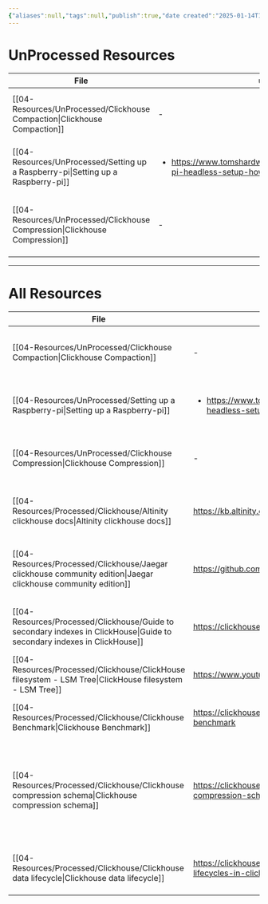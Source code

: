 ```yaml
---
{"aliases":null,"tags":null,"publish":true,"date created":"2025-01-14T15:25","date modified":"2025-01-14T17:26","PassFrontmatter":true,"created":"2025-01-14T17:26:30.847+05:30","updated":"2025-01-14T17:26:30.847+05:30"}
---
```



# UnProcessed Resources
| File                                                                                 | url                                                                                                 | Description                                                | type  | tags                                                                          | Date                       |
| ------------------------------------------------------------------------------------ | --------------------------------------------------------------------------------------------------- | ---------------------------------------------------------- | ----- | ----------------------------------------------------------------------------- | -------------------------- |
| [[04-Resources/UnProcessed/Clickhouse Compaction\|Clickhouse Compaction]]         | \-                                                                                                  | Everything related to Clickhouse Compaction                | Note  | <ul><li>Database/Clickhouse</li><li>Database/Clickhouse/Compaction</li></ul>  | 6:42 PM - January 15, 2025 |
| [[04-Resources/UnProcessed/Setting up a Raspberry-pi\|Setting up a Raspberry-pi]] | <ul><li>https://www.tomshardware.com/reviews/raspberry-pi-headless-setup-how-to,6028.html</li></ul> | \-                                                         | Guide | <ul><li>docker</li><li>raspberrypi</li><li>syncthing</li></ul>                | 6:39 PM - January 15, 2025 |
| [[04-Resources/UnProcessed/Clickhouse Compression\|Clickhouse Compression]]       | \-                                                                                                  | References and observed compression ratios for otel schema | Note  | <ul><li>Database/Clickhouse</li><li>Database/Clickhouse/Compression</li></ul> | 1:45 PM - January 15, 2025 |

---
# All Resources
| File                                                                                                                        | url                                                                                                 | Description                                                                                                     | type    | tags                                                                                                     | Date                       |
| --------------------------------------------------------------------------------------------------------------------------- | --------------------------------------------------------------------------------------------------- | --------------------------------------------------------------------------------------------------------------- | ------- | -------------------------------------------------------------------------------------------------------- | -------------------------- |
| [[04-Resources/UnProcessed/Clickhouse Compaction\|Clickhouse Compaction]]                                                | \-                                                                                                  | Everything related to Clickhouse Compaction                                                                     | Note    | <ul><li>Database/Clickhouse</li><li>Database/Clickhouse/Compaction</li></ul>                             | 6:42 PM - January 15, 2025 |
| [[04-Resources/UnProcessed/Setting up a Raspberry-pi\|Setting up a Raspberry-pi]]                                        | <ul><li>https://www.tomshardware.com/reviews/raspberry-pi-headless-setup-how-to,6028.html</li></ul> | \-                                                                                                              | Guide   | <ul><li>docker</li><li>raspberrypi</li><li>syncthing</li></ul>                                           | 6:39 PM - January 15, 2025 |
| [[04-Resources/UnProcessed/Clickhouse Compression\|Clickhouse Compression]]                                              | \-                                                                                                  | References and observed compression ratios for otel schema                                                      | Note    | <ul><li>Database/Clickhouse</li><li>Database/Clickhouse/Compression</li></ul>                            | 1:45 PM - January 15, 2025 |
| [[04-Resources/Processed/Clickhouse/Altinity clickhouse docs\|Altinity clickhouse docs]]                                 | https://kb.altinity.com/altinity-kb-schema-design/                                                  | Master doc for how to run clickhouse at scale                                                                   | Article | \-                                                                                                       | 5:25 PM - January 14, 2025 |
| [[04-Resources/Processed/Clickhouse/Jaegar clickhouse community edition\|Jaegar clickhouse community edition]]           | https://github.com/jaegertracing/jaeger-clickhouse                                                  | Jaegar community edition impl of clickhouse can be used as reference                                            | Article | <ul><li>Database/Clickhouse</li><li>O11y/Jaegar</li><li>O11y/Jaegar/RemoteStorage</li><li>grpc</li></ul> | 5:12 PM - January 14, 2025 |
| [[04-Resources/Processed/Clickhouse/Guide to secondary indexes in ClickHouse\|Guide to secondary indexes in ClickHouse]] | https://clickhouse.com/docs/en/optimize/skipping-indexes                                            | \-                                                                                                              | Article | \-                                                                                                       | 5:00 PM - January 14, 2025 |
| [[04-Resources/Processed/Clickhouse/ClickHouse filesystem - LSM Tree\|ClickHouse filesystem - LSM Tree]]                 | https://www.youtube.com/watch?v=I6jB0nM9SKU                                                         | \-                                                                                                              | Video   | \-                                                                                                       | \-                         |
| [[04-Resources/Processed/Clickhouse/Clickhouse Benchmark\|Clickhouse Benchmark]]                                         | https://clickhouse.com/docs/en/operations/utilities/clickhouse-benchmark                            | clickhouse read path benchmarking tool                                                                          | Article | <ul><li>Database/Clickhouse</li><li>Benchmark</li></ul>                                                  | \-                         |
| [[04-Resources/Processed/Clickhouse/Clickhouse compression schema\|Clickhouse compression schema]]                       | https://clickhouse.com/blog/optimize-clickhouse-codecs-compression-schema                           | Queries run a lot fasted when data is compressed. Higher CPU utilization is ok as disk reads are more expensive | Article | \-                                                                                                       | \-                         |
| [[04-Resources/Processed/Clickhouse/Clickhouse data lifecycle\|Clickhouse data lifecycle]]                               | https://clickhouse.com/blog/using-ttl-to-manage-data-lifecycles-in-clickhouse                       | You can auto move data from hot to cold store based on size                                                     | Article | \-                                                                                                       | \-                         |

